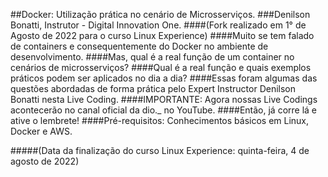 ##Docker: Utilização prática no cenário de Microsserviços.
###Denilson Bonatti, Instrutor - Digital Innovation One.
####(Fork realizado em 1° de Agosto de 2022 para o curso Linux Experience)
####Muito se tem falado de containers e consequentemente do Docker no ambiente de desenvolvimento. 
####Mas, qual é a real função de um container no cenários de microsserviços? 
####Qual é a real função e quais exemplos práticos podem ser aplicados no dia a dia? 
####Essas foram algumas das questões abordadas de forma prática pelo Expert Instructor Denilson Bonatti nesta Live Coding. 
####IMPORTANTE: Agora nossas Live Codings acontecerão no canal oficial da dio._ no YouTube. 
####Então, já corre lá e ative o lembrete! 
####Pré-requisitos: Conhecimentos básicos em Linux, Docker e AWS.

#####(Data da finalização do curso Linux Experience: quinta-feira, 4 de agosto de 2022)
